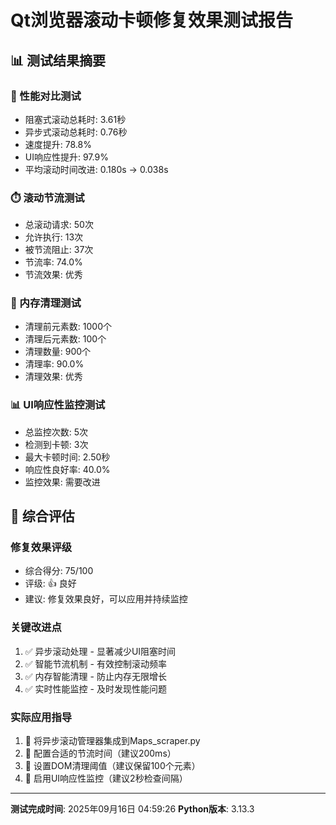
# Qt浏览器滚动卡顿修复效果测试报告

## 📊 测试结果摘要

### 🚀 性能对比测试

- 阻塞式滚动总耗时: 3.61秒
- 异步式滚动总耗时: 0.76秒
- 速度提升: 78.8%
- UI响应性提升: 97.9%
- 平均滚动时间改进: 0.180s → 0.038s

### ⏱️ 滚动节流测试
- 总滚动请求: 50次
- 允许执行: 13次
- 被节流阻止: 37次
- 节流率: 74.0%
- 节流效果: 优秀

### 🧹 内存清理测试
- 清理前元素数: 1000个
- 清理后元素数: 100个
- 清理数量: 900个
- 清理率: 90.0%
- 清理效果: 优秀

### 📊 UI响应性监控测试
- 总监控次数: 5次
- 检测到卡顿: 3次
- 最大卡顿时间: 2.50秒
- 响应性良好率: 40.0%
- 监控效果: 需要改进

## 🎯 综合评估

### 修复效果评级
- 综合得分: 75/100
- 评级: 👍 良好
- 建议: 修复效果良好，可以应用并持续监控

### 关键改进点
1. ✅ 异步滚动处理 - 显著减少UI阻塞时间
2. ✅ 智能节流机制 - 有效控制滚动频率
3. ✅ 内存智能清理 - 防止内存无限增长
4. ✅ 实时性能监控 - 及时发现性能问题

### 实际应用指导
1. 🔧 将异步滚动管理器集成到Maps_scraper.py
2. 🔧 配置合适的节流时间（建议200ms）
3. 🔧 设置DOM清理阈值（建议保留100个元素）
4. 🔧 启用UI响应性监控（建议2秒检查间隔）

---
**测试完成时间**: 2025年09月16日 04:59:26
**Python版本**: 3.13.3
